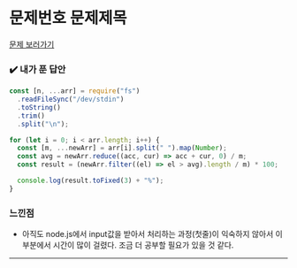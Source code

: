 # 문제번호 문제제목

[문제 보러가기](https://www.acmicpc.net/problem/4344)

### :heavy_check_mark: 내가 푼 답안

```javascript
const [n, ...arr] = require("fs")
  .readFileSync("/dev/stdin")
  .toString()
  .trim()
  .split("\n");

for (let i = 0; i < arr.length; i++) {
  const [m, ...newArr] = arr[i].split(" ").map(Number);
  const avg = newArr.reduce((acc, cur) => acc + cur, 0) / m;
  const result = (newArr.filter((el) => el > avg).length / m) * 100;

  console.log(result.toFixed(3) + "%");
}
```

### 느낀점

- 아직도 node.js에서 input값을 받아서 처리하는 과정(첫줄)이 익숙하지 않아서 이 부분에서 시간이 많이 걸렸다. 조금 더 공부할 필요가 있을 것 같다.

<hr/>
